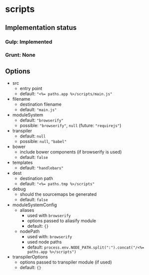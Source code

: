 # scripts

## Implementation status

### Gulp: Implemented
### Grunt: None

## Options

  * src
    * entry point
    * default: ``"<%= paths.app %>/scripts/main.js"``
  * filename
    * destination filename
    * default: ``"main.js"``
  * moduleSystem
    * default: ``"browserify"``
    * possible: ``"browserify"``, ``null`` (future: ``"requirejs"``)
  * transpiler
    * default: ``null``
    * possible: ``null``, ``"babel"``
  * bower
    * include bower components (if browserify is used)
    * default: ``false``
  * templates
    * default: ``"handlebars"``
  * dest
    * destination path
    * default: ``"<%= paths.tmp %>/scripts"``
  * debug
    * should the sourcemaps be generated
    * default: ``false``
  * moduleSystemConfig
    * aliases
      * used with ``browserify``
      * options passed to aliasify module
      * default: ``{}``
    * nodePath
      * used with: ``browserify``
      * used node paths
      * default: ``process.env.NODE_PATH.split(":").concat("/<%= paths.app %>/scripts")``
  * transpilerOptions
    * options passed to transpiler module (if used)
    * default: ``{}``
